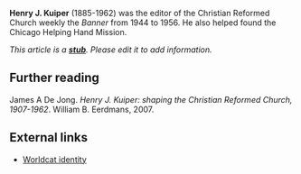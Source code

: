 **Henry J. Kuiper** (1885-1962) was the editor of the Christian
Reformed Church weekly the *Banner* from 1944 to 1956. He also
helped found the Chicago Helping Hand Mission.

*This article is a **[stub](http://www.theopedia.com/Category:Theopedia_stubs "Category:Theopedia stubs")**. Please edit it to add information.*
## Further reading

James A De Jong.
*Henry J. Kuiper: shaping the Christian Reformed Church, 1907-1962*.
William B. Eerdmans, 2007.

## External links

-   [Worldcat identity](http://www.worldcat.org/identities/lccn-no94-2934)



